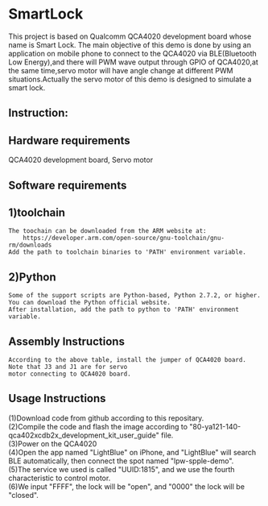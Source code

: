 SmartLock
=====================================================================
  This project is based on Qualcomm QCA4020 development board whose name is Smart Lock. The main objective of this demo is done
  by using an application on mobile phone to connect to the QCA4020 via BLE(Bluetooth Low Energy),and there will PWM wave output
  through GPIO of QCA4020,at the same time,servo motor will have angle change at different PWM situations.Actually the servo motor
  of this demo is designed to simulate a smart lock.  


Instruction:
----------------------

Hardware requirements
--------------
  QCA4020 development board, Servo motor  

Software requirements
--------  
1)toolchain
--
    The toochain can be downloaded from the ARM website at:  
        https://developer.arm.com/open-source/gnu-toolchain/gnu-rm/downloads   
    Add the path to toolchain binaries to 'PATH' environment variable.  
	  
2)Python
--
    Some of the support scripts are Python-based, Python 2.7.2, or higher. You can download the Python official website.  
    After installation, add the path to python to 'PATH' environment variable.  

Assembly Instructions
-----------------------------------------------------------------------------
    According to the above table, install the jumper of QCA4020 board. Note that J3 and J1 are for servo  
    motor connecting to QCA4020 board.  

Usage Instructions
--------------------------
(1)Download code from github according to this repositary.  
(2)Compile the code and flash the image according to "80-ya121-140-qca402xcdb2x_development_kit_user_guide" file.  
(3)Power on the QCA4020  
(4)Open the app named "LightBlue" on iPhone, and "LightBlue" will search BLE automatically, then connect the spot named "lpw-spple-demo".  
(5)The service we used is called "UUID:1815", and we use the fourth characteristic to control motor.  
(6)We input "FFFF", the lock will be "open", and "0000" the lock will be "closed".  
